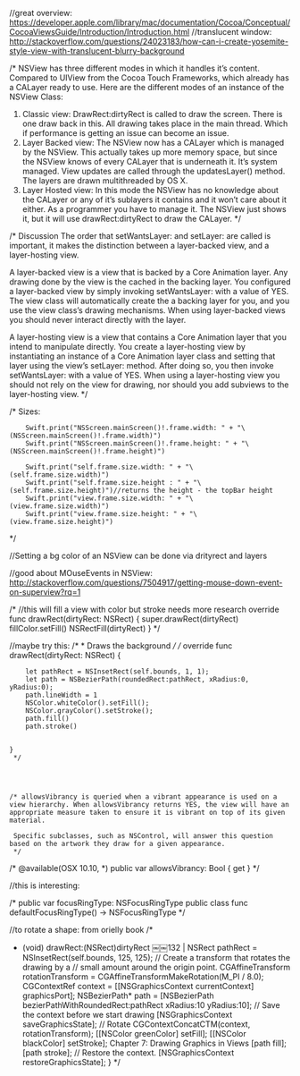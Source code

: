 //great overview: https://developer.apple.com/library/mac/documentation/Cocoa/Conceptual/CocoaViewsGuide/Introduction/Introduction.html
//translucent window: http://stackoverflow.com/questions/24023183/how-can-i-create-yosemite-style-view-with-translucent-blurry-background



/*
NSView has three different modes in which it handles it’s content. Compared to UIView from the Cocoa Touch Frameworks, which already has a CALayer ready to use.
Here are the different modes of an instance of the NSView Class:

1. Classic view: DrawRect:dirtyRect is called to draw the screen. There is one draw back in this. All drawing takes place in the main thread. Which if performance is getting an issue can become an issue.
2. Layer Backed view: The NSView now has a CALayer which is managed by the NSView. This actually takes up more memory space, but since the NSView knows of every CALayer that is underneath it. It’s system managed. View updates are called through the updatesLayer() method. The layers are drawn multithreaded by OS X.
3. Layer Hosted view: In this mode the NSView has no knowledge about the CALayer or any of it’s sublayers it contains and it won’t care about it either. As a programmer you have to manage it. The NSView just shows it, but it will use drawRect:dirtyRect to draw the CALayer.
*/

/*
Discussion The order that  setWantsLayer: and setLayer: are called is important, it makes the distinction between a layer-backed view, and a layer-hosting view.

A layer-backed view is a view that is backed by a Core Animation layer. Any drawing done by the view is the cached in the backing layer. You configured a layer-backed view by simply invoking  setWantsLayer: with a value of YES. The view class will automatically create the a backing layer for you, and you use the view class’s drawing mechanisms. When using layer-backed views you should never interact directly with the layer.

A layer-hosting view is a view that contains a Core Animation layer that you intend to manipulate directly. You create a layer-hosting view by instantiating an instance of a Core Animation layer class and setting that layer using the view’s setLayer: method. After doing so, you then invoke setWantsLayer: with a value of YES. When using a layer-hosting view you should not rely on the view for drawing, nor should you add subviews to the layer-hosting view.
*/

/*
Sizes:
 
        Swift.print("NSScreen.mainScreen()!.frame.width: " + "\(NSScreen.mainScreen()!.frame.width)")
        Swift.print("NSScreen.mainScreen()!.frame.height: " + "\(NSScreen.mainScreen()!.frame.height)")
        
        Swift.print("self.frame.size.width: " + "\(self.frame.size.width)")
        Swift.print("self.frame.size.height : " + "\(self.frame.size.height)")//returns the height - the topBar height
        Swift.print("view.frame.size.width: " + "\(view.frame.size.width)")
        Swift.print("view.frame.size.height: " + "\(view.frame.size.height)")

*/

//Setting a bg color of an NSView can be done via drityrect and layers


//good about MOuseEvents in NSView: http://stackoverflow.com/questions/7504917/getting-mouse-down-event-on-superview?rq=1

/*
//this will fill a view with color but stroke needs more research
override func drawRect(dirtyRect: NSRect) {
        super.drawRect(dirtyRect)
        fillColor.setFill()
         NSRectFill(dirtyRect)
}
*/

//maybe try this:
 /*
    * Draws the background
    */
     /*
    override func drawRect(dirtyRect: NSRect) {
       
        let pathRect = NSInsetRect(self.bounds, 1, 1);
        let path = NSBezierPath(roundedRect:pathRect, xRadius:0, yRadius:0);
        path.lineWidth = 1
        NSColor.whiteColor().setFill();
        NSColor.grayColor().setStroke();
        path.fill()
        path.stroke()
       
        
    }
     */
     
     
     
       
    /* allowsVibrancy is queried when a vibrant appearance is used on a view hierarchy. When allowsVibrancy returns YES, the view will have an appropriate measure taken to ensure it is vibrant on top of its given material.
     
     Specific subclasses, such as NSControl, will answer this question based on the artwork they draw for a given appearance.
     */
   /*
 @available(OSX 10.10, *)
    public var allowsVibrancy: Bool { get }
*/



//this is interesting:

/*
public var focusRingType: NSFocusRingType
    public class func defaultFocusRingType() -> NSFocusRingType
*/



//to rotate a shape: from orielly book
/*
- (void) drawRect:(NSRect)dirtyRect
￼￼132 |
 NSRect pathRect = NSInsetRect(self.bounds, 125, 125);
// Create a transform that rotates the drawing by a // small amount around the origin point. CGAffineTransform rotationTransform =
     CGAffineTransformMakeRotation(M_PI / 8.0);
 CGContextRef context = [[NSGraphicsContext currentContext] graphicsPort];
 NSBezierPath* path = [NSBezierPath bezierPathWithRoundedRect:pathRect
         xRadius:10 yRadius:10];
 // Save the context before we start drawing
[NSGraphicsContext saveGraphicsState]; // Rotate
 CGContextConcatCTM(context, rotationTransform);
 [[NSColor greenColor] setFill];
[[NSColor blackColor] setStroke]; Chapter 7: Drawing Graphics in Views
[path fill];
        [path stroke];
        // Restore the context.
        [NSGraphicsContext restoreGraphicsState];
    }
*/